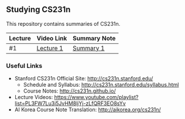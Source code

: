## Studying CS231n

This repository contains summaries of CS231n.

| Lecture | Video Link | Summary Note |
|---------|------------|--------------|
| #1 | [Lecture 1](https://www.youtube.com/watch?v=vT1JzLTH4G4&list=PL3FW7Lu3i5JvHM8ljYj-zLfQRF3EO8sYv&index=2&t=0s) | [Summary 1](summary_notes/lec1_introduction_to_convolutional_neural_networks_for_visual_recognition.md) |

### Useful Links

- Stanford CS231n Official Site: http://cs231n.stanford.edu/
    - Schedule and Syllabus: http://cs231n.stanford.edu/syllabus.html
	- Course Notes: http://cs231n.github.io/
- Lecture Videos: https://www.youtube.com/playlist?list=PL3FW7Lu3i5JvHM8ljYj-zLfQRF3EO8sYv
- AI Korea Course Note Translation: http://aikorea.org/cs231n/


